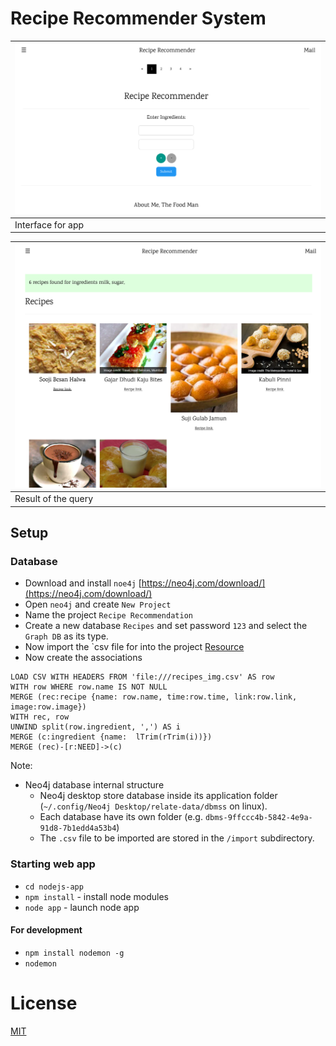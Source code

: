 # Recipe Recommender System

|<img src="./img/img.png" width="600px">|
|-------------------------|
| Interface for app       |

|<img src="./img/img2.png" width="600px">|
|-------------------------|
| Result of the query     |

## Setup 

### Database

- Download and install `noe4j`
  [https://neo4j.com/download/](https://neo4j.com/download/)
- Open `neo4j` and create `New Project`
- Name the project `Recipe Recommendation`
- Create a new database `Recipes` and set password `123`
  and select the `Graph DB` as its type.
- Now import the `csv file for into the project
  [Resource](https://neo4j.com/developer/desktop-csv-import/)
- Now create the associations

```
LOAD CSV WITH HEADERS FROM 'file:///recipes_img.csv' AS row
WITH row WHERE row.name IS NOT NULL
MERGE (rec:recipe {name: row.name, time:row.time, link:row.link, image:row.image})
WITH rec, row
UNWIND split(row.ingredient, ',') AS i
MERGE (c:ingredient {name:  lTrim(rTrim(i))})
MERGE (rec)-[r:NEED]->(c)
```

Note:

- Neo4j database internal structure
  - Neo4j desktop store database inside its application folder 
    (`~/.config/Neo4j Desktop/relate-data/dbmss` on linux).
  - Each database have its own folder (e.g. `dbms-9ffccc4b-5842-4e9a-91d8-7b1edd4a53b4`)
  - The `.csv` file to be imported are stored in the `/import` subdirectory.

### Starting web app

- `cd nodejs-app`
- `npm install` - install node modules
- `node app` - launch node app

#### For development

- `npm install nodemon -g`
- `nodemon`

# License

[MIT](./LICENSE)